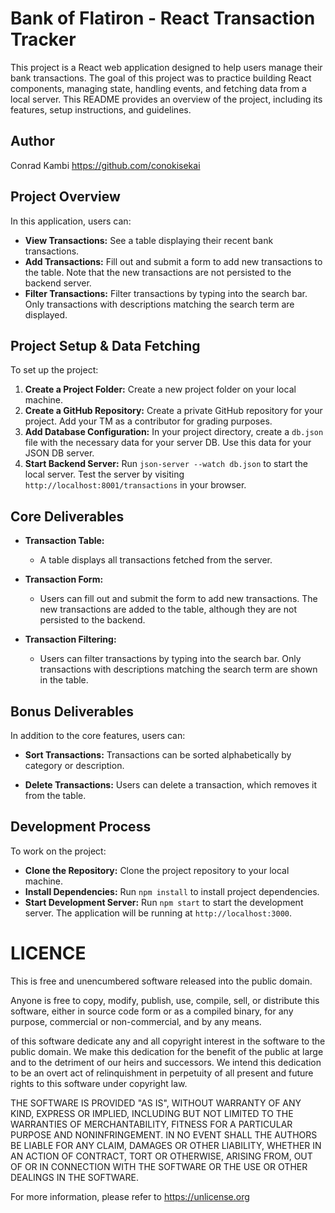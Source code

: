 # Bank of Flatiron - React Transaction Tracker

This project is a React web application designed to help users manage their bank transactions. The goal of this project was to practice building React components, managing state, handling events, and fetching data from a local server. This README provides an overview of the project, including its features, setup instructions, and guidelines.

## Author

Conrad Kambi
https://github.com/conokisekai

## Project Overview

In this application, users can:

- **View Transactions:** See a table displaying their recent bank transactions.
- **Add Transactions:** Fill out and submit a form to add new transactions to the table. Note that the new transactions are not persisted to the backend server.
- **Filter Transactions:** Filter transactions by typing into the search bar. Only transactions with descriptions matching the search term are displayed.

## Project Setup & Data Fetching

To set up the project:

1. **Create a Project Folder:** Create a new project folder on your local machine.
2. **Create a GitHub Repository:** Create a private GitHub repository for your project. Add your TM as a contributor for grading purposes.
3. **Add Database Configuration:** In your project directory, create a `db.json` file with the necessary data for your server DB. Use this data for your JSON DB server.
4. **Start Backend Server:** Run `json-server --watch db.json` to start the local server. Test the server by visiting `http://localhost:8001/transactions` in your browser.

## Core Deliverables

- **Transaction Table:**
  - A table displays all transactions fetched from the server.
  
- **Transaction Form:**
  - Users can fill out and submit the form to add new transactions. The new transactions are added to the table, although they are not persisted to the backend.

- **Transaction Filtering:**
  - Users can filter transactions by typing into the search bar. Only transactions with descriptions matching the search term are shown in the table.

## Bonus Deliverables

In addition to the core features, users can:

- **Sort Transactions:** Transactions can be sorted alphabetically by category or description.
  
- **Delete Transactions:** Users can delete a transaction, which removes it from the table.

## Development Process

To work on the project:

- **Clone the Repository:** Clone the project repository to your local machine.
- **Install Dependencies:** Run `npm install` to install project dependencies.
- **Start Development Server:** Run `npm start` to start the development server. The application will be running at `http://localhost:3000`.


# LICENCE
This is free and unencumbered software released into the public domain.

Anyone is free to copy, modify, publish, use, compile, sell, or
distribute this software, either in source code form or as a compiled
binary, for any purpose, commercial or non-commercial, and by any
means.

of this software dedicate any and all copyright interest in the
software to the public domain. We make this dedication for the benefit
of the public at large and to the detriment of our heirs and
successors. We intend this dedication to be an overt act of
relinquishment in perpetuity of all present and future rights to this
software under copyright law.

THE SOFTWARE IS PROVIDED "AS IS", WITHOUT WARRANTY OF ANY KIND,
EXPRESS OR IMPLIED, INCLUDING BUT NOT LIMITED TO THE WARRANTIES OF
MERCHANTABILITY, FITNESS FOR A PARTICULAR PURPOSE AND NONINFRINGEMENT.
IN NO EVENT SHALL THE AUTHORS BE LIABLE FOR ANY CLAIM, DAMAGES OR
OTHER LIABILITY, WHETHER IN AN ACTION OF CONTRACT, TORT OR OTHERWISE,
ARISING FROM, OUT OF OR IN CONNECTION WITH THE SOFTWARE OR THE USE OR
OTHER DEALINGS IN THE SOFTWARE.

For more information, please refer to <https://unlicense.org>
